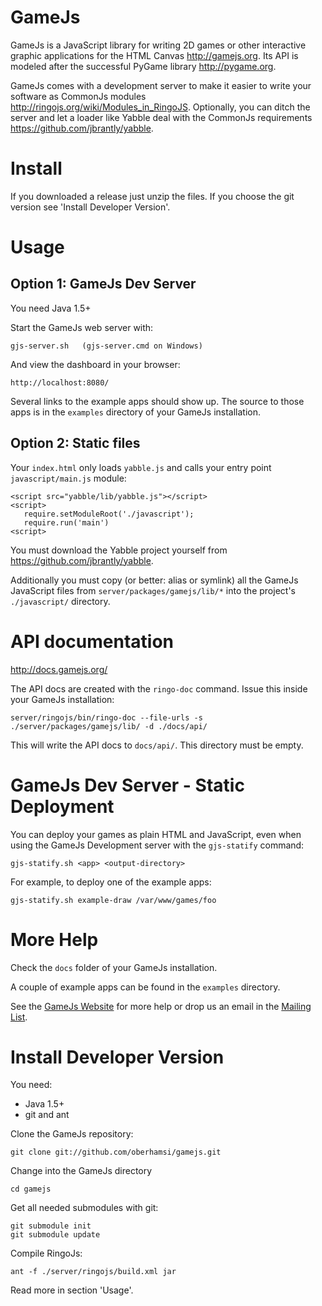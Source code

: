 GameJs
=======

GameJs is a JavaScript library for writing 2D games or other interactive graphic applications for the HTML Canvas <http://gamejs.org>. Its API is modeled after the successful PyGame library <http://pygame.org>.

GameJs comes with a development server to make it easier to write your software as CommonJs modules <http://ringojs.org/wiki/Modules_in_RingoJS>. Optionally, you can ditch the server and let a loader like Yabble deal with the CommonJs requirements <https://github.com/jbrantly/yabble>.

Install
========

If you downloaded a release just unzip the files. If you choose the git version see 'Install Developer Version'.

Usage
=========

Option 1: GameJs Dev Server
----------------------------

You need Java 1.5+

Start the GameJs web server with:

    gjs-server.sh   (gjs-server.cmd on Windows)

And view the dashboard in your browser:

    http://localhost:8080/

Several links to the example apps should show up. The source to those apps is in the `examples` directory of your GameJs installation.

Option 2: Static files
------------------------

Your `index.html` only loads `yabble.js` and calls your entry point `javascript/main.js` module:

    <script src="yabble/lib/yabble.js"></script>
    <script>
       require.setModuleRoot('./javascript');
       require.run('main')
    <script>

You must download the Yabble project yourself from <https://github.com/jbrantly/yabble>.

Additionally you must copy (or better: alias or symlink) all the GameJs JavaScript files from `server/packages/gamejs/lib/*` into the project's `./javascript/` directory.

API documentation
===================

<http://docs.gamejs.org/>

The API docs are created with the `ringo-doc` command. Issue this inside your GameJs installation:

    server/ringojs/bin/ringo-doc --file-urls -s ./server/packages/gamejs/lib/ -d ./docs/api/

This will write the API docs to `docs/api/`. This directory must be empty.

GameJs Dev Server - Static Deployment
=======================================

You can deploy your games as plain HTML and JavaScript, even when using the GameJs Development server with the `gjs-statify` command:

    gjs-statify.sh <app> <output-directory>

For example, to deploy one of the example apps:

    gjs-statify.sh example-draw /var/www/games/foo

More Help
===========

Check the `docs` folder of your GameJs installation.

A couple of example apps can be found in the `examples` directory.

See the [GameJs Website](http://gamejs.org) for more help or drop us an email in the [Mailing List](http://groups.google.com/group/gamejs).

Install Developer Version
============================

You need:

  * Java 1.5+
  * git and ant

Clone the GameJs repository:

    git clone git://github.com/oberhamsi/gamejs.git

Change into the GameJs directory

    cd gamejs

Get all needed submodules with git:

    git submodule init
    git submodule update

Compile RingoJs:

    ant -f ./server/ringojs/build.xml jar

Read more in section 'Usage'.
